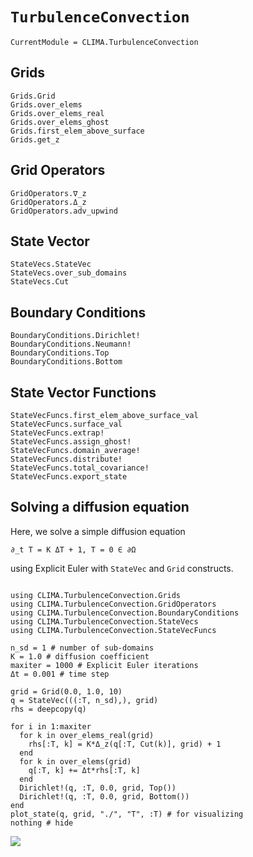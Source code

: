 # `TurbulenceConvection`

```@meta
CurrentModule = CLIMA.TurbulenceConvection
```

## Grids

```@docs
Grids.Grid
Grids.over_elems
Grids.over_elems_real
Grids.over_elems_ghost
Grids.first_elem_above_surface
Grids.get_z
```

## Grid Operators

```@docs
GridOperators.∇_z
GridOperators.Δ_z
GridOperators.adv_upwind
```

## State Vector

```@docs
StateVecs.StateVec
StateVecs.over_sub_domains
StateVecs.Cut
```

## Boundary Conditions
```@docs
BoundaryConditions.Dirichlet!
BoundaryConditions.Neumann!
BoundaryConditions.Top
BoundaryConditions.Bottom
```

## State Vector Functions
```@docs
StateVecFuncs.first_elem_above_surface_val
StateVecFuncs.surface_val
StateVecFuncs.extrap!
StateVecFuncs.assign_ghost!
StateVecFuncs.domain_average!
StateVecFuncs.distribute!
StateVecFuncs.total_covariance!
StateVecFuncs.export_state
```

## Solving a diffusion equation

Here, we solve a simple diffusion equation

``∂_t T = K ΔT + 1, T = 0 ∈ ∂Ω``

using Explicit Euler with `StateVec` and `Grid` constructs.

```@example Diffusion equation

using CLIMA.TurbulenceConvection.Grids
using CLIMA.TurbulenceConvection.GridOperators
using CLIMA.TurbulenceConvection.BoundaryConditions
using CLIMA.TurbulenceConvection.StateVecs
using CLIMA.TurbulenceConvection.StateVecFuncs

n_sd = 1 # number of sub-domains
K = 1.0 # diffusion coefficient
maxiter = 1000 # Explicit Euler iterations
Δt = 0.001 # time step

grid = Grid(0.0, 1.0, 10)
q = StateVec(((:T, n_sd),), grid)
rhs = deepcopy(q)

for i in 1:maxiter
  for k in over_elems_real(grid)
    rhs[:T, k] = K*Δ_z(q[:T, Cut(k)], grid) + 1
  end
  for k in over_elems(grid)
    q[:T, k] += Δt*rhs[:T, k]
  end
  Dirichlet!(q, :T, 0.0, grid, Top())
  Dirichlet!(q, :T, 0.0, grid, Bottom())
end
plot_state(q, grid, "./", "T", :T) # for visualizing
nothing # hide
```
![](T.png)
